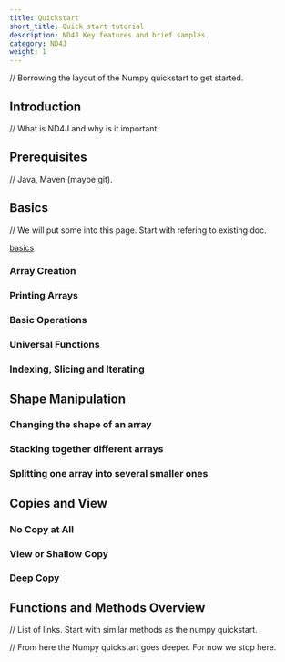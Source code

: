 ```yaml
---
title: Quickstart
short_title: Quick start tutorial
description: ND4J Key features and brief samples.
category: ND4J
weight: 1
---
```


// Borrowing the layout of the Numpy quickstart to get started.

## Introduction
// What is ND4J and why is it important.

## Prerequisites
// Java, Maven (maybe git).

## Basics
// We will put some into this page. Start with refering to existing doc.

[basics](./nd4j-basics)

### Array Creation
### Printing Arrays
### Basic Operations
### Universal Functions
### Indexing, Slicing and Iterating

## Shape Manipulation
### Changing the shape of an array
### Stacking together different arrays
### Splitting one array into several smaller ones

## Copies and View
### No Copy at All
### View or Shallow Copy
### Deep Copy

## Functions and Methods Overview
// List of links. Start with similar methods as the numpy quickstart.

// From here the Numpy quickstart goes deeper. For now we stop here.